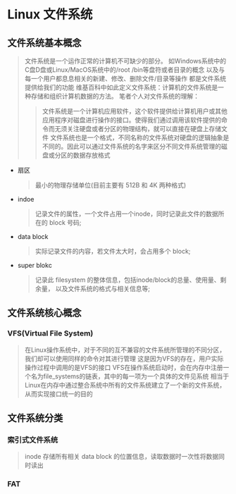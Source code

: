 # Linux 文件系统
## 文件系统基本概念

> 文件系统是一个运作正常的计算机不可缺少的部分。
> 如Windows系统中的C盘D盘或Linux/MacOS系统中的/root /bin等盘符或者目录的概念
> 以及与每一个用户都息息相关的新建、修改、删除文件/目录等操作
> 都是文件系统提供给我们的功能
> 维基百科中如此定义文件系统：计算机的文件系统是一种存储和组织计算机数据的方法。
> 笔者个人对文件系统的理解：
>> 文件系统是一个计算机应用软件，这个软件提供给计算机用户或其他应用程序对磁盘进行操作的接口。使得我们通过调用该软件提供的命令而无须关注硬盘或者分区的物理结构，就可以直接在硬盘上存储文件
>> 文件系统也是一个格式，不同名称的文件系统对硬盘的逻辑抽象是不同的。因此可以通过文件系统的名字来区分不同文件系统管理的磁盘或分区的数据存放格式

- 扇区
   > 最小的物理存储单位(目前主要有 512B 和 4K 两种格式)

- indoe
   > 记录文件的属性，一个文件占用一个inode，同时记录此文件的数据所在的 block 号码;

- data block
   > 实际记录文件的内容，若文件太大时，会占用多个 block;

- super blokc
   > 记录此 filesystem 的整体信息，包括inode/block的总量、使用量、剩余量， 以及文件系统的格式与相关信息等;

## 文件系统核心概念

### VFS(Virtual File System)

> 在Linux操作系统中，对于不同的互不兼容的文件系统所管理的不同分区，我们却可以使用同样的命令对其进行管理
> 这是因为VFS的存在，用户实际操作过程中调用的是VFS的接口
> VFS在操作系统启动时，会在内存中注册一个名为file_systems的链表，其中的每一项为一个具体的文件见系统
> 相当于Linux在内存中通过整合系统中所有的文件系统建立了一个新的文件系统，从而实现接口统一的目的

## 文件系统分类

### 索引式文件系统

> inode 存储所有相关 data block 的位置信息，读取数据时一次性将数据同时读出

### FAT